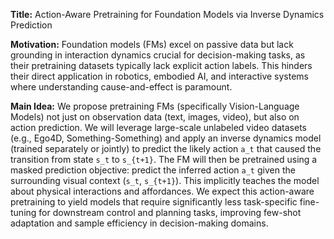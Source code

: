 **Title:** Action-Aware Pretraining for Foundation Models via Inverse Dynamics Prediction

**Motivation:** Foundation models (FMs) excel on passive data but lack grounding in interaction dynamics crucial for decision-making tasks, as their pretraining datasets typically lack explicit action labels. This hinders their direct application in robotics, embodied AI, and interactive systems where understanding cause-and-effect is paramount.

**Main Idea:** We propose pretraining FMs (specifically Vision-Language Models) not just on observation data (text, images, video), but also on action prediction. We will leverage large-scale unlabeled video datasets (e.g., Ego4D, Something-Something) and apply an inverse dynamics model (trained separately or jointly) to predict the likely action `a_t` that caused the transition from state `s_t` to `s_{t+1}`. The FM will then be pretrained using a masked prediction objective: predict the inferred action `a_t` given the surrounding visual context (`s_t`, `s_{t+1}`). This implicitly teaches the model about physical interactions and affordances. We expect this action-aware pretraining to yield models that require significantly less task-specific fine-tuning for downstream control and planning tasks, improving few-shot adaptation and sample efficiency in decision-making domains.
